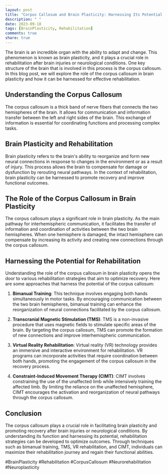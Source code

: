 ```yaml
---
layout: post
title: "Corpus Callosum and Brain Plasticity: Harnessing Its Potential for Rehabilitation"
description: " "
date: 2023-09-18
tags: [BrainPlasticity, Rehabilitation]
comments: true
share: true
---
```


The brain is an incredible organ with the ability to adapt and change. This phenomenon is known as brain plasticity, and it plays a crucial role in rehabilitation after brain injuries or neurological conditions. One key structure of the brain that is involved in this process is the corpus callosum. In this blog post, we will explore the role of the corpus callosum in brain plasticity and how it can be harnessed for effective rehabilitation.

## Understanding the Corpus Callosum

The corpus callosum is a thick band of nerve fibers that connects the two hemispheres of the brain. It allows for communication and information transfer between the left and right sides of the brain. This exchange of information is essential for coordinating functions and processing complex tasks.

## Brain Plasticity and Rehabilitation

Brain plasticity refers to the brain's ability to reorganize and form new neural connections in response to changes in the environment or as a result of injury. This process allows the brain to compensate for damage or dysfunction by rerouting neural pathways. In the context of rehabilitation, brain plasticity can be harnessed to promote recovery and improve functional outcomes.

## The Role of the Corpus Callosum in Brain Plasticity

The corpus callosum plays a significant role in brain plasticity. As the main pathway for interhemispheric communication, it facilitates the transfer of information and coordination of activities between the two brain hemispheres. When one hemisphere is damaged, the intact hemisphere can compensate by increasing its activity and creating new connections through the corpus callosum.

## Harnessing the Potential for Rehabilitation

Understanding the role of the corpus callosum in brain plasticity opens the door to various rehabilitation strategies that aim to optimize recovery. Here are some approaches that harness the potential of the corpus callosum:

1. **Bimanual Training**: This technique involves engaging both hands simultaneously in motor tasks. By encouraging communication between the two brain hemispheres, bimanual training can enhance the reorganization of neural connections facilitated by the corpus callosum.

2. **Transcranial Magnetic Stimulation (TMS)**: TMS is a non-invasive procedure that uses magnetic fields to stimulate specific areas of the brain. By targeting the corpus callosum, TMS can promote the formation of new connections and improve interhemispheric communication.

3. **Virtual Reality Rehabilitation**: Virtual reality (VR) technology provides an immersive and interactive environment for rehabilitation. VR programs can incorporate activities that require coordination between both hands, promoting the engagement of the corpus callosum in the recovery process.

4. **Constraint-Induced Movement Therapy (CIMT)**: CIMT involves constraining the use of the unaffected limb while intensively training the affected limb. By limiting the reliance on the unaffected hemisphere, CIMT encourages the activation and reorganization of neural pathways through the corpus callosum.

## Conclusion

The corpus callosum plays a crucial role in facilitating brain plasticity and promoting recovery after brain injuries or neurological conditions. By understanding its function and harnessing its potential, rehabilitation strategies can be developed to optimize outcomes. Through techniques such as bimanual training, TMS, VR rehabilitation, and CIMT, individuals can maximize their rehabilitation journey and regain their functional abilities.

#BrainPlasticity #Rehabilitation #CorpusCallosum #Neurorehabilitation #Neuroplasticity